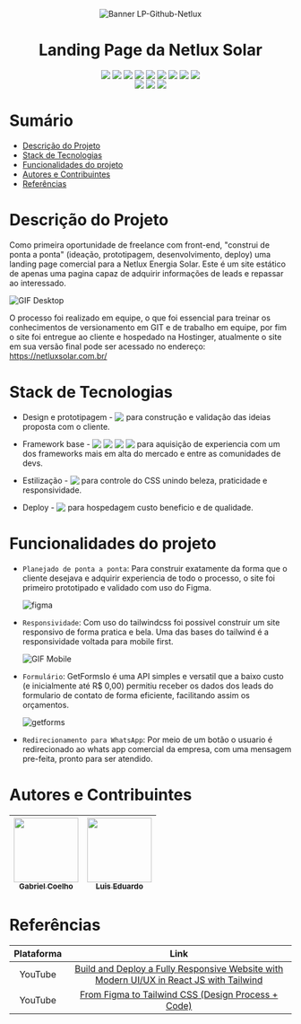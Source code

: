 <div align="center">

  ![Banner LP-Github-Netlux](https://user-images.githubusercontent.com/103870268/216784621-983371d9-6ac6-438c-b25f-bc41e4fd2938.png)
  
  <h1> Landing Page da Netlux Solar </h1>

  
</div>

<div align="center">
  
  <img align=top src="https://img.shields.io/badge/WhatsApp-25D366?style=flat&logo=appveyor&logo=whatsapp&logoColor=white">
  
  <img align=top src="https://img.shields.io/badge/HTML5-E34F26?style=flat&logo=appveyor&logo=html5&logoColor=white">
  
  <img align=top src="https://img.shields.io/badge/CSS-1572B6?style=flat&logo=appveyor&logo=css3&logoColor=white">
  
  <img align=top src="https://img.shields.io/badge/Tailwind_CSS-38B2AC?style=flat&logo=appveyor&logo=tailwind-css&logoColor=white">
  
  <img align=top src="https://img.shields.io/badge/JavaScript-F7DF1E?style=flat&logo=appveyor&logo=javascript&logoColor=black">
  
  <img align=top src="https://img.shields.io/badge/Markdown-000000?style=flat&logo=appveyor&logo=markdown&logoColor=white">
  
  <img align=top src="https://img.shields.io/badge/React-20232A?style=flat&logo=appveyor&logo=react&logoColor=61DAFB">
  
  <img align=top src="https://img.shields.io/badge/Figma-F24E1E?style=flat&logo=appveyor&logo=figma&logoColor=white">
  
  <img align=top src="https://img.shields.io/badge/GIT-E44C30?style=flat&logo=appveyor&logo=git&logoColor=white">
  
  
</div>

<div align="center">
  
  <img align=top src="https://img.shields.io/badge/Status-Conclu%C3%ADdo-success">

  <img align=top src=https://img.shields.io/badge/Ultima_Atualização-10%2F01%2F2023-yellowgreen>
  
  <img align=top src=https://img.shields.io/badge/Deploy-Hostinger-blueviolet>

  
</div>

# Sumário

  * [Descrição do Projeto](#-Descrição-do-Projeto)
  * [Stack de Tecnologias](#Stack-de-Tecnologias)
  * [Funcionalidades do projeto](#Funcionalidades-do-projeto)
  * [Autores e Contribuintes](#Autores-e-Contribuintes)
  * [Referências](#Referências)


# Descrição do Projeto

  Como primeira oportunidade de freelance com front-end, "construi de ponta a ponta" (ideação, prototipagem, desenvolvimento, deploy) uma landing page comercial para a Netlux Energia Solar. Este é um site estático de apenas uma pagina capaz de adquirir informações de leads e repassar ao interessado.

  ![GIF Desktop](https://user-images.githubusercontent.com/103870268/216788609-ad12f4e9-9b39-48c3-b61a-00f60a5b0b76.gif)

  O processo foi realizado em equipe, o que foi essencial para treinar os conhecimentos de versionamento em GIT e de trabalho em equipe, por fim o site foi entregue ao cliente e hospedado na Hostinger, atualmente o site em sua versão final pode ser acessado no endereço: https://netluxsolar.com.br/ 


# Stack de Tecnologias

  * Design e prototipagem - <img align=top src="https://img.shields.io/badge/Figma-F24E1E?style=flat&logo=appveyor&logo=figma&logoColor=white"> para construção e validação das ideias proposta com o cliente.

  * Framework base - <img align=top src="https://img.shields.io/badge/JavaScript-F7DF1E?style=flat&logo=appveyor&logo=javascript&logoColor=black"> <img align=top src="https://img.shields.io/badge/React-20232A?style=flat&logo=appveyor&logo=react&logoColor=61DAFB"> <img align=top src="https://img.shields.io/badge/HTML5-E34F26?style=flat&logo=appveyor&logo=html5&logoColor=white"> <img align=top src="https://img.shields.io/badge/CSS-1572B6?style=flat&logo=appveyor&logo=css3&logoColor=white"> para aquisição de experiencia com um dos frameworks mais em alta do mercado e entre as comunidades de devs. 

  * Estilização - <img align=top src="https://img.shields.io/badge/Tailwind_CSS-38B2AC?style=flat&logo=appveyor&logo=tailwind-css&logoColor=white"> para controle do CSS unindo beleza, praticidade e responsividade.
  
  * Deploy - <img align=top src=https://img.shields.io/badge/Deploy-Hostinger-blueviolet> para hospedagem custo beneficio e de qualidade.


# Funcionalidades do projeto

  - `Planejado de ponta a ponta`: Para construir exatamente da forma que o cliente desejava e adquirir experiencia de todo o processo, o site foi primeiro prototipado e validado com uso do Figma.

    ![figma](https://user-images.githubusercontent.com/103870268/217063920-9eb323ad-9a5f-4367-87c2-5d0c25cd1868.gif)

  - `Responsividade`: Com uso do tailwindcss foi possivel construir um site responsivo de forma pratica e bela. Uma das bases do tailwind é a responsividade voltada para mobile first.

    ![GIF Mobile](https://user-images.githubusercontent.com/103870268/216789189-9adf3364-c65c-4a5b-bad7-e494ba78db24.gif)

  - `Formulário`: GetFormsIo é uma API simples e versatil que a baixo custo (e inicialmente até R$ 0,00) permitiu receber os dados dos leads do formulario de contato de forma eficiente, facilitando assim os orçamentos.
  
    ![getforms](https://user-images.githubusercontent.com/103870268/217068558-0ab35e0b-ac58-4f56-bcfa-a3a047a73e2b.jpg)

  - `Redirecionamento para WhatsApp`: Por meio de um botão o usuario é redirecionado ao whats app comercial da empresa, com uma mensagem pre-feita, pronto para ser atendido.


# Autores e Contribuintes

  | [<img src="https://avatars.githubusercontent.com/u/103870268?v=4" width=115><br><sub>Gabriel Coelho</sub>](https://github.com/gabrielfmcoelho) | [<img src="https://avatars.githubusercontent.com/u/102627134?v=4" width=115><br><sub>Luis Eduardo</sub>](https://github.com/luiseduardoalencar) |  
  | :---: | :---: |


# Referências

  | Plataforma | Link | 
  | :---: | :---: |
  | YouTube | [Build and Deploy a Fully Responsive Website with Modern UI/UX in React JS with Tailwind](https://www.youtube.com/watch?v=_oO4Qi5aVZs) |
  | YouTube | [From Figma to Tailwind CSS (Design Process + Code)](https://www.youtube.com/watch?v=6XIT2nXIbLU) |


